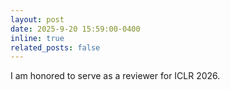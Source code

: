 ```yaml
---
layout: post
date: 2025-9-20 15:59:00-0400
inline: true
related_posts: false
---
```


I am honored to serve as a reviewer for ICLR 2026.
